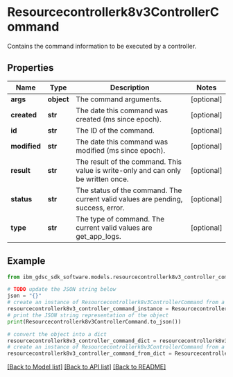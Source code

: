 # Resourcecontrollerk8v3ControllerCommand

Contains the command information to be executed by a controller.

## Properties

Name | Type | Description | Notes
------------ | ------------- | ------------- | -------------
**args** | **object** | The command arguments. | [optional] 
**created** | **str** | The date this command was created (ms since epoch). | [optional] 
**id** | **str** | The ID of the command. | [optional] 
**modified** | **str** | The date this command was modified (ms since epoch). | [optional] 
**result** | **str** | The result of the command. This value is write-only and can only be written once. | [optional] 
**status** | **str** | The status of the command. The current valid values are pending, success, error. | [optional] 
**type** | **str** | The type of command. The current valid values are get_app_logs. | [optional] 

## Example

```python
from ibm_gdsc_sdk_software.models.resourcecontrollerk8v3_controller_command import Resourcecontrollerk8v3ControllerCommand

# TODO update the JSON string below
json = "{}"
# create an instance of Resourcecontrollerk8v3ControllerCommand from a JSON string
resourcecontrollerk8v3_controller_command_instance = Resourcecontrollerk8v3ControllerCommand.from_json(json)
# print the JSON string representation of the object
print(Resourcecontrollerk8v3ControllerCommand.to_json())

# convert the object into a dict
resourcecontrollerk8v3_controller_command_dict = resourcecontrollerk8v3_controller_command_instance.to_dict()
# create an instance of Resourcecontrollerk8v3ControllerCommand from a dict
resourcecontrollerk8v3_controller_command_from_dict = Resourcecontrollerk8v3ControllerCommand.from_dict(resourcecontrollerk8v3_controller_command_dict)
```
[[Back to Model list]](../README.md#documentation-for-models) [[Back to API list]](../README.md#documentation-for-api-endpoints) [[Back to README]](../README.md)


